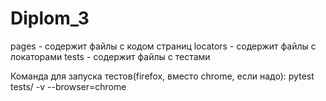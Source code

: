 # Diplom_3
pages - содержит файлы с кодом страниц
locators - содержит файлы с локаторами
tests - содержит файлы с тестами

Команда для запуска тестов(firefox, вместо chrome, если надо):
pytest tests/ -v --browser=chrome
